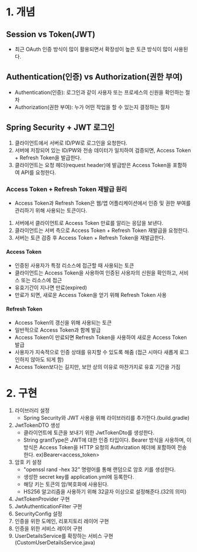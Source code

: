 # 1. 개념
## Session vs Token(JWT)
  - 최근 OAuth 인증 방식이 많이 활용되면서 확장성이 높은 토큰 방식이 많이 사용된다.

## Authentication(인증) vs Authorization(권한 부여)
  - Authentication(인증): 로그인과 같이 사용자 또는 프로세스의 신원을 확인하는 절차
  - Authorization(권한 부여): 누가 어떤 작업을 할 수 있는지 결정하는 절차

## Spring Security + JWT 로그인
  1. 클라이언트에서 서버로 ID/PW로 로그인을 요청한다.
  2. 서버에 저장되어 있는 ID/PW와 전송 데이터가 일치하여 검증되면, Access Token + Refresh Token을 발급한다.
  3. 클라이언트는 요청 헤더(request header)에 발급받은 Access Token을 포함하여 API를 요청한다.

### Access Token + Refresh Token 재발급 원리
  - Access Token과 Refresh Token은 웹/앱 어플리케이션에서 인증 및 권한 부여를 관리하기 위해 사용되는 토큰이다.
  1. 서버에서 클라이언트로 Access Token 만료를 알리는 응답을 보낸다.
  2. 클라이언트는 서버 측으로 Access Token + Refresh Token 재발급을 요청한다.
  3. 서버는 토큰 검증 후 Access Token + Refresh Token을 재발급한다.

#### Access Token
  - 인증된 사용자가 특정 리소스에 접근할 때 사용되는 토큰
  - 클라이언트는 Access Token을 사용하여 인증된 사용자의 신원을 확인하고, 서비스 또는 리소스에 접근
  - 유효기간이 지나면 만료(expired)
  - 만료가 되면, 새로운 Access Token을 얻기 위해 Refresh Token 사용

#### Refresh Token
  - Access Token의 갱신을 위해 사용되는 토큰
  - 일반적으로 Access Token과 함께 발급
  - Access Token이 만료되면 Refresh Token을 사용하여 새로운 Access Token 발급
  - 사용자가 지속적으로 인증 상태를 유지할 수 있도록 해줌 (접근 시마다 새롭게 로그인하지 않아도 되게 함)
  - Access Token보다는 길지만, 보안 상의 이유로 마찬가지로 유효 기간을 가짐

# 2. 구현
  1) 라이브러리 설정
     - Spring Security와 JWT 사용을 위해 라이브러리를 추가한다.(build.gradle)
  2) JwtTokenDTO 생성
     - 클라이언트에 토큰을 보내기 위한 JwtTokenDto를 생성한다.
     - String grantType은 JWT에 대한 인증 타입이다. Bearer 방식을 사용하며, 이 방식은 Access Token을 HTTP 요청의
       Authrization 헤더에 포함하여 전송한다. ex)Bearer<access_token>
  3) 암호 키 설정
     - "openssl rand -hex 32" 명령어를 통해 랜덤으로 암호 키를 생성한다.
     - 생성한 secret key를 application.yml에 등록한다.
     - 해당 키는 토큰의 암/복호화에 사용된다.
     - HS256 알고리즘을 사용하기 위해 32글자 이상으로 설정해준다.(32의 의미)
  4) JwtTokenProvider 구현
  5) JwtAuthenticationFilter 구현
  6) SecurityConfig 설정
  7) 인증을 위한 도메인, 리포지토리 레이어 구현
  8) 인증을 위한 서비스 레이어 구현
  9) UserDetailsService를 확장하는 서비스 구현(CustomUserDetailsService.java)

